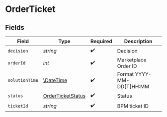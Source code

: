 # OrderTicket


## Fields

| Field                                                         | Type                                                          | Required                                                      | Description                                                   |
| ------------------------------------------------------------- | ------------------------------------------------------------- | ------------------------------------------------------------- | ------------------------------------------------------------- |
| `decision`                                                    | *string*                                                      | :heavy_check_mark:                                            | Decision                                                      |
| `orderId`                                                     | *int*                                                         | :heavy_check_mark:                                            | Marketplace Order ID                                          |
| `solutionTime`                                                | [\DateTime](https://www.php.net/manual/en/class.datetime.php) | :heavy_check_mark:                                            | Format YYYY-MM-DD[T]HH:MM                                     |
| `status`                                                      | [OrderTicketStatus](../../models/shared/OrderTicketStatus.md) | :heavy_check_mark:                                            | Status                                                        |
| `ticketId`                                                    | *string*                                                      | :heavy_check_mark:                                            | BPM ticket ID                                                 |